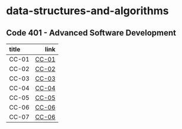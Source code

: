 # data-structures-and-algorithms

## Code 401 - Advanced Software Development

| title         |                                                  link |
| :------------ | ----------------------------------------------------: |
| CC-01         | [CC-01](./array/array.md)                             |
| CC-02         | [CC-02](./array-insert-shift/array-insert-shift.md)   |
| CC-03         | [CC-03](./array-binary-search/array-binary-search.md) |
| CC-04         | [CC-04](./sum_interview/sum-array-matrix.md)          |
| CC-05         | [CC-05](./linked_lists/README.md)                     |
| CC-06         | [CC-06](./linked-list-insertions/linked_list.md)      |
| CC-07         | [CC-06](./linked-list-insertions/linked_list.md)      |